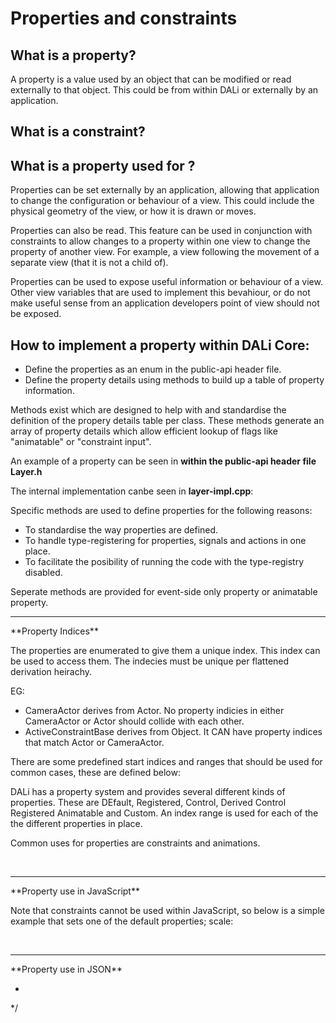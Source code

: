 
# Properties and constraints

## What is a property?

A property is a value used by an object that can be modified or read externally to that object.
This could be from within DALi or externally by an application.

## What is a constraint?


## What is a property used for ?

Properties can be set externally by an application, allowing that application to change the configuration or behaviour of a view.
This could include the physical geometry of the view, or how it is drawn or moves.

Properties can also be read. This feature can be used in conjunction with constraints to allow changes to a property within one view to change the property of another view. For example, a view following the movement of a separate view (that it is not a child of).

Properties can be used to expose useful information or behaviour of a view.
Other view variables that are used to implement this bevahiour, or do not make useful sense from an application developers point of view should not be exposed.

## How to implement a property within DALi Core:

+ Define the properties as an enum in the public-api header file.
+ Define the property details using methods to build up a table of property information.

Methods exist which are designed to help with and standardise the definition of the propery details table per class.
These methods generate an array of property details which allow efficient lookup of flags like "animatable" or "constraint input".

An example of a property can be seen in **within the public-api header file Layer.h**

The internal implementation canbe seen in **layer-impl.cpp**:


Specific methods are used to define properties for the following reasons:

- To standardise the way properties are defined.
- To handle type-registering for properties, signals and actions in one place.
- To facilitate the posibility of running the code with the type-registry disabled.

Seperate methods are provided for event-side only property or animatable property.


<hr>
**Property Indices**

The properties are enumerated to give them a unique index. This index can be used to access them.
The indecies must be unique per flattened derivation heirachy.

EG:
- CameraActor derives from Actor. No property indicies in either CameraActor or Actor should collide with each other.
- ActiveConstraintBase derives from Object. It CAN have property indices that match Actor or CameraActor.

There are some predefined start indices and ranges that should be used for common cases, these are defined below:


DALi has a property system and provides several different kinds of properties. These are DEfault, Registered, Control, Derived Control
Registered Animatable and Custom. An index range is used for each of the the different properties in place.


Common uses for properties are constraints and animations.



<br>
<hr>
**Property use in JavaScript**

Note that constraints cannot be used within JavaScript, so below is a simple example that sets one of the default properties; scale:



<br>
<hr>
**Property use in JSON**


*
*/
